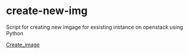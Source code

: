 # create-new-img
Script for creating new imgage for exsisting instance on openstack using Python 

[Create_image](https://github.com/Himanshu-bhatt773/openstack-create-new-img/blob/main/Create_img/create-img-inst.py)
